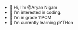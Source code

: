 - 👋 Hi, I’m @Aryan Nigam
- 👀 I’m interested in coding.
- 🌱 I’m in grade 11PCM
- 💞️ I’m currently learning pYTHon
